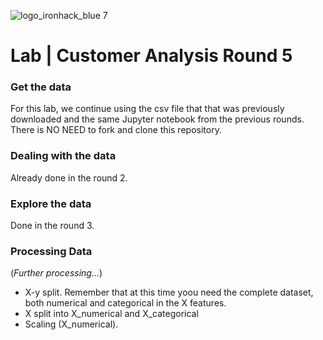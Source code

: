 ![logo_ironhack_blue 7](https://user-images.githubusercontent.com/23629340/40541063-a07a0a8a-601a-11e8-91b5-2f13e4e6b441.png)

# Lab | Customer Analysis Round 5  

### Get the data
For this lab, we continue using the csv file that that was previously downloaded and the same Jupyter notebook from the previous rounds.
There is NO NEED to fork and clone this repository.

### Dealing with the data

Already done in the round 2.

### Explore the data

Done in the round 3.

### Processing Data

(_Further processing..._)

- X-y split.  Remember that at this time yoou need the complete dataset, both numerical and categorical in the X features.
- X split into X_numerical and X_categorical
- Scaling (X_numerical).
